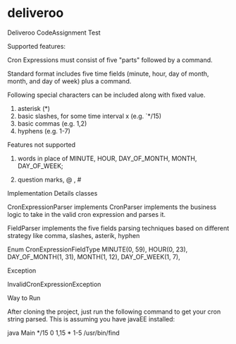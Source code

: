 # deliveroo
Deliveroo CodeAssignment  Test

Supported features:

Cron Expressions must consist of five "parts" followed by a command.

Standard format includes five time fields (minute, hour, day of
month, month, and day of week) plus a command.

Following special characters can be included along with fixed value.
1) asterisk (*)
2) basic slashes, for some time interval x (e.g. `*/15)
3) basic commas (e.g. 1,2)
4) hyphens (e.g. 1-7)

Features not supported 

1) words in place of 
    MINUTE,
    HOUR,
    DAY_OF_MONTH,
    MONTH,
    DAY_OF_WEEK;

2) question marks, @ , #

Implementation Details
classes

CronExpressionParser implements CronParser 
   implements the business logic to take in the valid cron expression and parses it.
   
FieldParser
   implements the five fields parsing techniques based on different strategy like comma, slashes, asterik, hyphen

Enum
CronExpressionFieldType
   MINUTE(0, 59),
   HOUR(0, 23),
   DAY_OF_MONTH(1, 31),
   MONTH(1, 12),
   DAY_OF_WEEK(1, 7),

Exception

InvalidCronExpressionException


Way to Run

After cloning the project, just run the following command to get your cron string parsed. This is assuming you have javaEE installed:

java Main */15 0 1,15 * 1-5 /usr/bin/find
